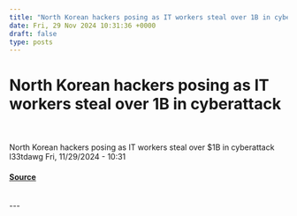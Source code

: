```yaml
---
title: "North Korean hackers posing as IT workers steal over 1B in cyberattack"
date: Fri, 29 Nov 2024 10:31:36 +0000
draft: false
type: posts
---
```

# North Korean hackers posing as IT workers steal over 1B in cyberattack

<br/>

<br/>
North Korean hackers posing as IT workers steal over $1B in cyberattack l33tdawg Fri, 11/29/2024 - 10:31

#### [Source](https://news.hitb.org/content/north-korean-hackers-posing-it-workers-steal-over-1b-cyberattack)

<br/>
---
